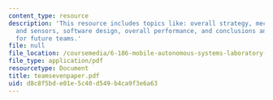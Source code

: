 ```yaml
---
content_type: resource
description: 'This resource includes topics like: overall strategy, mechanical design
  and sensors, software design, overall performance, and conclusions and suggestions
  for future teams.'
file: null
file_location: /coursemedia/6-186-mobile-autonomous-systems-laboratory-january-iap-2005/d8c8f5bde01e5c40d549b4ca9f3e6a63_teamsevenpaper.pdf
file_type: application/pdf
resourcetype: Document
title: teamsevenpaper.pdf
uid: d8c8f5bd-e01e-5c40-d549-b4ca9f3e6a63
---
```

